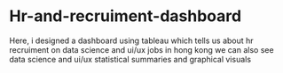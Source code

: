 # Hr-and-recruiment-dashboard
Here, i designed a dashboard using tableau which tells us about hr recruiment on data science and ui/ux jobs in hong kong
we can also see data science and ui/ux statistical summaries and graphical visuals
